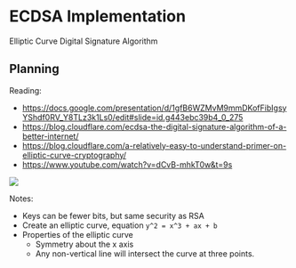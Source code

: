 # ECDSA Implementation
Elliptic Curve Digital Signature Algorithm

## Planning

Reading:
- https://docs.google.com/presentation/d/1gfB6WZMvM9mmDKofFibIgsyYShdf0RV_Y8TLz3k1Ls0/edit#slide=id.g443ebc39b4_0_275
- https://blog.cloudflare.com/ecdsa-the-digital-signature-algorithm-of-a-better-internet/
- https://blog.cloudflare.com/a-relatively-easy-to-understand-primer-on-elliptic-curve-cryptography/
- https://www.youtube.com/watch?v=dCvB-mhkT0w&t=9s

![](https://blog.cloudflare.com/content/images/image02.gif)

Notes:
- Keys can be fewer bits, but same security as RSA
- Create an elliptic curve, equation `y^2 = x^3 + ax + b`
- Properties of the elliptic curve
    - Symmetry about the x axis
    - Any non-vertical line will intersect the curve at three points.
